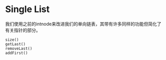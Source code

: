 # Single List
  我们使用之前的intnode来改进我们的单向链表，其带有许多同样的功能但简化了有关指针的部分。

```
size()
getLast()
removeLast()
addFirst()
```

